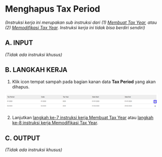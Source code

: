 # Menghapus Tax Period

*(Instruksi kerja ini merupakan sub instruksi dari (1) [Membuat Tax Year](./membuat.md), atau (2) [Memodifikasi Tax Year](./memodifikasi.md). Instruksi kerja ini tidak bisa berdiri sendiri)*

## A. INPUT

*(Tidak ada instruksi khusus)*

## B. LANGKAH KERJA

1. Klik icon tempat sampah pada bagian kanan data **Tax Period** yang akan dihapus.

![](../../img/tax-year/tombol-hapus-tax-period.png)

2. Lanjutkan [langkah ke-7 instruksi kerja Membuat Tax Year](./membuat.md#l7) atau [langkah ke-8 instruksi kerja Memodifikasi Tax Year](./memodifikasi.md#l8).

## C. OUTPUT

*(Tidak ada instruksi khusus)*
